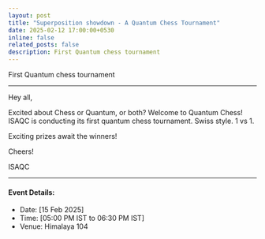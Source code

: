 ```yaml
---
layout: post
title: "Superposition showdown - A Quantum Chess Tournament"
date: 2025-02-12 17:00:00+0530
inline: false
related_posts: false
description: First Quantum chess tournament
---
```

First Quantum chess tournament

***


Hey all, 


Excited about Chess or Quantum, or both? Welcome to Quantum Chess!
ISAQC is conducting its first quantum chess tournament. Swiss style. 1 vs 1.

Exciting prizes await the winners!

Cheers!

ISAQC

***


#### Event Details:

<ul>
    <li> Date: [15 Feb 2025]</li>
    <li> Time: [05:00 PM IST to 06:30 PM IST] </li>
    <li> Venue: Himalaya 104 </li>
</ul>
